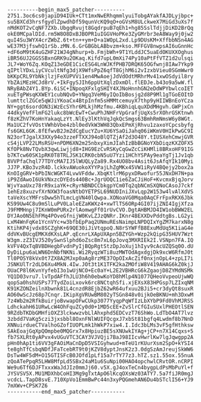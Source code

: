 <pre><code>
----------begin_max5_patcher----------
2751.3oc6cs0japiD94IUk+CTt1mxNwERhqmmlyuiTobgAYakfAJDLyjbpc+
su5BXCd3hrsfgydlZpwdhDf59qunVcKQ9qO+oGVsM8ULckweX7MiGd3uXs7f
nMdKOT2vCqNF7ZXb.UbgqRvujt8GqdrpuB7qEh1+hg85SslTdjjDiKD2BrQq
okE0MCpalDId.rm5W8O8DxBJBOPR1uIGGVHoPKe3ZyGMrbr3eA8Way9j0jw2
quI4Su3WYX4crZWbZ.6t+tn++ym+D+a1WOpL2xd.Lp9DUsKM+XffbbNSn4AG
wE37M3jfswhQ1rSb.zMN.6.GrGBGbLABbvzm+kso.MFFGV8nwpsAI6uGnnHc
+dF6oM9tK4uGZHF21WJ4gNhurp+b.FmjbWh+9T1YLddJC5uaEdOKUXXOghus
iBR56UJ2GGSSBxnGRK9u2OKaq.Kifd7upL0mXi74Py10aPtFfVTZ1d2ulsqi
JL7+WoY6Zq.KOqZ13eGDE1CicESG4LnWJKfPHB7DRQK65OGfwnj8IAw7Ykp9
qIPtlYDxLiyCVcultNfg3djX9WfsPpZ6qfT8GjhM6i2vIzxbVieu0SGmWwr0
bKKpCRL9YbNkjlzjFeXUPVVi1en4MwAoejJdVdOdtMRhrMv41xwOSdyil8ry
YbZAiMEzHCJd8rV.+IkFgySJIh6ppUtXqlzDxmDl.flEDJe.b43o9a5wW.fl
NRyBAbZ4Y1.BYp.6iSC+INpoqXFxlgSHIY4XJNoHnnhGN2eDdWPYbwlcoIET
xuETgPWsqKXWEY1cubNQvD+YNgq3VeM6yIQoIbBosjg2d8P9Ml1gTGoEOItD
lumttclZGCe5qWJiYKoaCx4BtpInfm5sHMMtcemuyX7thp9yHIIWBnEoYCza
NY+ggt6sordON3iWzEcSYhr6MLkjhMzfmu.4KBhiqLquXDdMHgvh.GWPjxCn
44dkyVefFlmFG2lukc8bWcEwT+CwuPhJNHFrVpGrafjUqXs5rXOhrGSKtnwh
f8zKZhV7KoHnYakaqLzYt.NlEy3lKthVqJqkQcSmgs63BmhRmNmsW6y8WGt.
Ma1UC2fvVOstVWhbVbe4zbl0edVkW3WH83QbxEPmXjRhvu1zaxoYCpcsbyfg
fs6GKL6GK.8fEfwvB2JmZdCgEucYZu+XU6YSaOiJahq06iWKmV0HIkPwGC9I
N23orTJgalX3XXy94o3zzeFTXXJ94oBlQTZjAf2d3O48Y.tIUSXehCmwjGVR
cS4jLVP22LMsRSU+nPDM6XN2m25nbxyXimJIahIzBbBGNoYXbDiqzKXZOFX5
KfOPk8NvTQvbX3qwLiwjjd8+IHG9EzCvRSKyCqGwZcCiKHMli8BRxoHF91IG
b7KTcw60SK1pRK0T8TRLJSK1CRK0cbN5uU7Yzi1HChYSPAy9eaYgTj1Jv1qb
BVVPfaChql77TDYcMA7IJ5lWUQLyZa89.Rx4UO8bv4Asit6JsAfqYIk10Myi
JJ7P.KBo3vzR4D.lckkvAWuokoXYYPajLhZgMKx45VW1iRyV4BQejy2box2a
KnOIgGRV+bPbINcWGKT4LvwVFddw.XbqKtlrM6pyxDRwofur55JNxDH7N+pa
iP9ZdAwoI6UkVNxzcDYEds440Bc+JgrUOQC1ie6ZaCJiHoF+KvcmxBjqJorv
WjvYaaUxz78rR9xiaYK+cRyrNBNDCCbkgpYCm0Tq2qbNCmSXQNoCAsoJ7ckf
1ehEz8xuzvfXrNXW3foasNtbOYETPSL69NUDIniJXvLqp2W153w4lvAlXdVS
taVeXscYMFrsDww5hTLmcLgVN40lQwpa.XONoaVG0Mqa0AqCFrFpxRKX6Jbk
KS99Uw4C8u9mSlLuPV0LaleEZaKWXz4+xwTlTS6ORp4GI07ijZNI4IgjXfza
J9FMMHnpj7IKnW0mPURx2rlAomwgFf01rUvCVO.DgtAHBMJD4IW1obBWW2EL
DYJAo0N5EhFMq4POveGfnijW0KvLZJzQNRr.IKnr4BEXXDvPddtgBs.LG2yi
LxM4WnFqKe1YcnVYc+w3bfbEpPaq2UNmuREsNaimpLNPDQIxYgZM7karxN8g
KtihKP4jvdx8SCZghK+69QE30iJiVtqpoQ.N8rSYWFfB8ExuMdUq5K1iaG4e
ddVKvBUcgEMKXdKXsLAP.qEcnrLXApUXApn5BZYGh+Wzp2kQipG35HUV7Wzt
W3gm.zZ3IVJ520ySwnSlphd6oZsc8m7xL6pJovq3MXRIEk2I.VSNpn7FA.IQ
kVFV4QxTqBVBDHegbFvdnPyIjBQpRgtStzDpJoXuj1hIyv9cAcUZQSq0O.dU
DyDiLpu6aLWN6DnNbfNKNi.Wi2RyqzWTi8uzMWTOdAgxdgjDk9xcW6RfmJ0t
Tl0POSY8kVx0t7ZX8A2MJxp0aAg8rzME37OpOIxAcZif0nxjnOpL4+zpLI7i
JSNKUlTr2dLD6Xu4MkN.4Iw.JOt3t1K1TFK2kaZMOfiW8V419AHAG6kZ0kjJ
OUaCP8l6KvnYyfebI3o1wUjNCO+Ec0aY+L2E2VBHRcG6kZgaojD8ZYMdNSMk
YQ1D03vru7.lvTpdAFfhJLU3h6h0ebwKoYD8hMlp4N1077QHeoVvpeoUjwWQ
qopSa0hshUSPs77TydZoiLxovk6rc8NCtqhSfi.xjEXsX83HPGsp7LZIxqNM
K91KZONZeilnXbwnk81L4cnzdR8EjbZ62wR64ufxuu2BJi5+cr3dyQt8suxR
AO60wScJz68p7Cnqr.IKipXgVRUwBM802yTSGn848v0ijkOeBKNU+mh3DxwM
7z4Wb2m2RfkBuirjoBvwapOFwCUkp3077YyqpPqWfIzLbXYbP9Fd0VhMJRSS
LdhckahH61URwLcW4OhFquZCy0d0+1MD5cEE+ZvSlrCfGIuSUxlPHEOtlSEN
9RZdbTKDbGMHfiOXZ3lckwwzvbLlAhxphd5EDCvzT76ShWo.LdTbO4AT7lvz
3zbdd7VaKg5czi3jxsbbl8OxnFNlWUIFQcgxJ7xbSt81bgfq4Lwdmf8b7NnD
XNNuirdueCTValhoGZofIUOPLmk1hWkP7xiw4.I.Idc3bLMs3vF5gfHthksw
SAkEoajGqXpQOmpbe0MQGrx7x8HpiuzBE5sXNUwkIYAg+jCP+n7X14Cqxs+5
fb7SXLRt0yAPvx4vUGuVTC3CAY3VJVQji7BaJ98IIcvHwrlKw7lgJqwgpp2A
pHn0hAp1ti6VV3gFAOiMaCnDpD5VSIGyhwud+mTeU1rKUurXsm2SpO+kYSI4
te8ghTfCsbqNDfJFaTcebRT9t0jKZV8dyptJnsK2z3.0dgSzAmJreujSkWW6
DsTw4WF5dM+O15GTISFcB0JOfd1pLf15a7rTY77z3.hTZ.sz1.55ox.55nuA
zQoATePpqR5LHW8MfpLd5SBx24aM1u6SuNpi00HAO4opchwlCRvtOR.nCRPI
We9u6Tf6DJFTxxxWaJdJIz0mmJj60.v5X.gJ4oxTeCn4bygpLdPsMbPuYl+f
JYSVSV5X.MU1MDXhbCoHI3Mg9gTxtApO6lKcqOXsWz03ATY7.5a7fiJR0mgJ
vcdcL.TapD8svE.710XpVo1EmmBwPc44n3xyPQGmehAN6Du4bSTclI56+YJ9
7mXWv+CPSK7Z6
-----------end_max5_patcher-----------
</code></pre>
